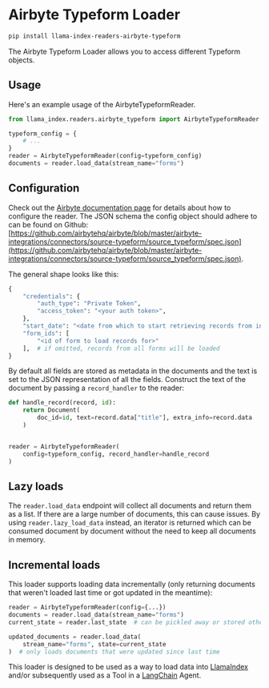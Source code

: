 # Airbyte Typeform Loader

```bash
pip install llama-index-readers-airbyte-typeform
```

The Airbyte Typeform Loader allows you to access different Typeform objects.

## Usage

Here's an example usage of the AirbyteTypeformReader.

```python
from llama_index.readers.airbyte_typeform import AirbyteTypeformReader

typeform_config = {
    # ...
}
reader = AirbyteTypeformReader(config=typeform_config)
documents = reader.load_data(stream_name="forms")
```

## Configuration

Check out the [Airbyte documentation page](https://docs.airbyte.com/integrations/sources/typeform/) for details about how to configure the reader.
The JSON schema the config object should adhere to can be found on Github: [https://github.com/airbytehq/airbyte/blob/master/airbyte-integrations/connectors/source-typeform/source_typeform/spec.json](https://github.com/airbytehq/airbyte/blob/master/airbyte-integrations/connectors/source-typeform/source_typeform/spec.json).

The general shape looks like this:

```python
{
    "credentials": {
        "auth_type": "Private Token",
        "access_token": "<your auth token>",
    },
    "start_date": "<date from which to start retrieving records from in ISO format, e.g. 2020-10-20T00:00:00Z>",
    "form_ids": [
        "<id of form to load records for>"
    ],  # if omitted, records from all forms will be loaded
}
```

By default all fields are stored as metadata in the documents and the text is set to the JSON representation of all the fields. Construct the text of the document by passing a `record_handler` to the reader:

```python
def handle_record(record, id):
    return Document(
        doc_id=id, text=record.data["title"], extra_info=record.data
    )


reader = AirbyteTypeformReader(
    config=typeform_config, record_handler=handle_record
)
```

## Lazy loads

The `reader.load_data` endpoint will collect all documents and return them as a list. If there are a large number of documents, this can cause issues. By using `reader.lazy_load_data` instead, an iterator is returned which can be consumed document by document without the need to keep all documents in memory.

## Incremental loads

This loader supports loading data incrementally (only returning documents that weren't loaded last time or got updated in the meantime):

```python
reader = AirbyteTypeformReader(config={...})
documents = reader.load_data(stream_name="forms")
current_state = reader.last_state  # can be pickled away or stored otherwise

updated_documents = reader.load_data(
    stream_name="forms", state=current_state
)  # only loads documents that were updated since last time
```

This loader is designed to be used as a way to load data into [LlamaIndex](https://github.com/run-llama/llama_index/tree/main/llama_index) and/or subsequently used as a Tool in a [LangChain](https://github.com/hwchase17/langchain) Agent.
